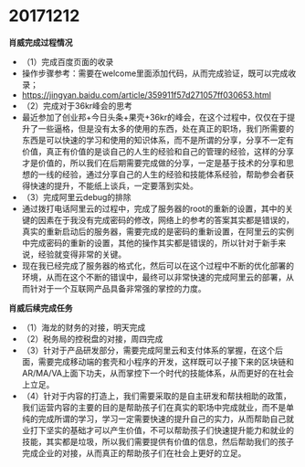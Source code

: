 # 20171212

**肖威完成过程情况**

- （1）完成百度页面的收录
- 操作步骤参考：需要在welcome里面添加代码，从而完成验证，既可以完成收录；
- https://jingyan.baidu.com/article/359911f57d271057ff030653.html
- （2）完成对于36kr峰会的思考
- 最近参加了创业邦+今日头条+果壳+36kr的峰会，在这个过程中，仅仅在于提升了一些逼格，但是没有太多的使用的东西，处在真正的职场，我们所需要的东西是可以快速的学习和使用的知识体系，而不是所谓的分享，分享不一定有价值，真正有价值的是谈自己的人生的经验和自己的管理的经验，这样的分享才是价值的，所以我们在后期需要完成做的分享，一定是基于技术的分享和思想的一线的经验，通过分享自己的人生的经验和技能体系经验，帮助参会者获得快速的提升，不能纸上谈兵，一定要落到实处。
- （3）完成阿里云debug的排除
- 通过拨打电话阿里云的过程中，完成了服务器的root的重新的设置，其中的关键的因素在于我没有完成密码的修改，网络上的参考的答案其实都是错误的，真实的重新启动后的服务器，需要完成的是密码的重新设置，在阿里云的实例中完成密码的重新的设置，其他的操作其实都是错误的，所以针对于新手来说，经验就变得非常的关键。
- 现在我已经完成了服务器的格式化，然后可以在这个过程中不断的优化部署的环境，从而在这个不断的错误中，最终可以非常快速的完成阿里云的部署，从而针对于一个互联网产品具备非常强的掌控的力度。

**肖威后续完成任务**
- （1）海龙的财务的对接，明天完成
- （2）税务局的控税盘的对接，周四完成
- （3）针对于产品研发部分，需要完成阿里云和支付体系的掌握，在这个后面，需要完成移动端的套壳和小程序的开发，这样既可以子接下来的区块链和AR/MA/VA上面下功夫，从而掌控下一个时代的技能体系，从而更好的在社会上立足。
- （4）针对于内容的打造上，我们需要采取的是自主研发和帮扶相助的政策，我们运营内容的主要的目的是帮助孩子们在真实的职场中完成就业，而不是单纯的完成所谓的学习，学习一定需要快速的提升自己的实力，从而帮助自己就业打下坚实的基础才可以产生价值，不可以帮助孩子们快速提升能力和就业的技能，其实都是垃圾，所以我们需要提供有价值的信息，然后帮助我们的孩子完成企业的对接，从而真正的帮助孩子们在社会上更好的立足。
